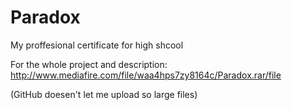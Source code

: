 # Paradox
My proffesional certificate for high shcool

For the whole project and description: http://www.mediafire.com/file/waa4hps7zy8164c/Paradox.rar/file

(GitHub doesen't let me upload so large files)
